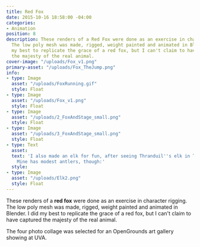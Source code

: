 ```yaml
---
title: Red Fox
date: 2015-10-16 18:58:00 -04:00
categories:
- Animation
position: 8
description: These renders of a Red Fox were done as an exercise in character rigging.
  The low poly mesh was made, rigged, weight painted and animated in Blender. I did
  my best to replicate the grace of a red fox, but I can't claim to have captured
  the majesty of the real animal.
cover-image: "/uploads/Fox_v1.png"
primary-asset: "/uploads/Fox_TheJump.png"
info:
- type: Image
  asset: "/uploads/FoxRunning.gif"
  style: Float
- type: Image
  asset: "/uploads/Fox_v1.png"
  style: Float
- type: Image
  asset: "/uploads/2_FoxAndStage_small.png"
  style: Float
- type: Image
  asset: "/uploads/3_FoxAndStage_small.png"
  style: Float
- type: Text
  asset:
  text: 'I also made an elk for fun, after seeing Thranduil''s elk in The Hobbit.
    Mine has modest antlers, though:'
  style:
- type: Image
  asset: "/uploads/Elk2.png"
  style: Float
---
```


These renders of a **red fox** were done as an exercise in character rigging. The low poly mesh was made, rigged, weight painted and animated in Blender. I did my best to replicate the grace of a red fox, but I can't claim to have captured the majesty of the real animal.

The four photo collage was selected for an OpenGrounds art gallery showing at UVA.

